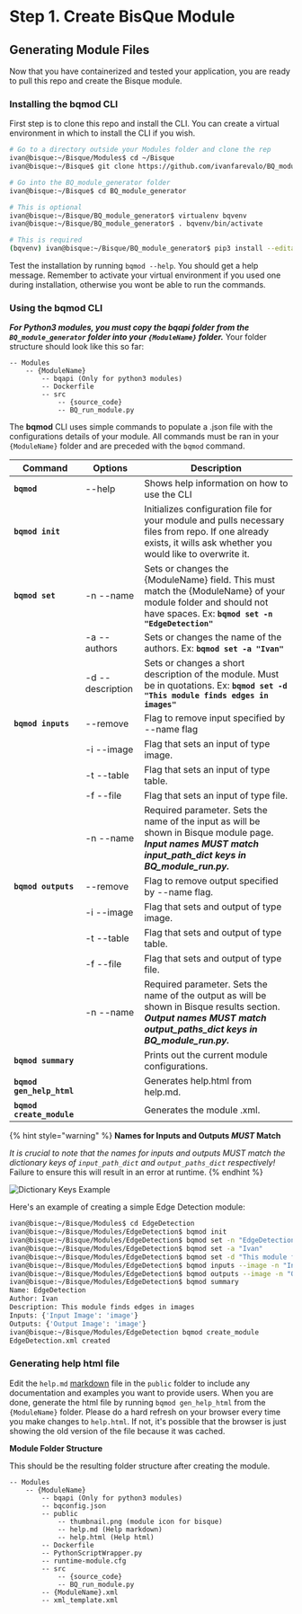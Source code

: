 # Step 1. Create BisQue Module

## Generating Module Files

Now that you have containerized and tested your application, you are ready to pull this repo and create the Bisque module.

### **Installing the bqmod CLI**

First step is to clone this repo and install the CLI. You can create a virtual environment in which to install the CLI if you wish.

```bash
# Go to a directory outside your Modules folder and clone the rep
ivan@bisque:~/Bisque/Modules$ cd ~/Bisque
ivan@bisque:~/Bisque$ git clone https://github.com/ivanfarevalo/BQ_module_generator.git

# Go into the BQ_module_generator folder
ivan@bisque:~/Bisque$ cd BQ_module_generator

# This is optional
ivan@bisque:~/Bisque/BQ_module_generator$ virtualenv bqvenv
ivan@bisque:~/Bisque/BQ_module_generator$ . bqvenv/bin/activate

# This is required
(bqvenv) ivan@bisque:~/Bisque/BQ_module_generator$ pip3 install --editable .
```

Test the installation by running `bqmod --help`. You should get a help message. Remember to activate your virtual environment if you used one during installation, otherwise you wont be able to run the commands.

### **Using the bqmod CLI**

_**For Python3 modules, you must copy the bqapi folder from the `BQ_module_generator` folder into your `{ModuleName}` folder.**_ Your folder structure should look like this so far:

```
-- Modules
    -- {ModuleName}
        -- bqapi (Only for python3 modules)
        -- Dockerfile
        -- src
            -- {source_code}
            -- BQ_run_module.py
```

The **bqmod** CLI uses simple commands to populate a .json file with the configurations details of your module. All commands must be ran in your `{ModuleName}` folder and are preceded with the `bqmod` command.

| Command                   | Options          | Description                                                                                                                                                               |
| ------------------------- | ---------------- | ------------------------------------------------------------------------------------------------------------------------------------------------------------------------- |
| **`bqmod`**               | --help           | Shows help information on how to use the CLI                                                                                                                              |
| **`bqmod init`**          |                  | Initializes configuration file for your module and pulls necessary files from repo. If one already exists, it wills ask whether you would like to overwrite it.           |
| **`bqmod set`**           | -n --name        | Sets or changes the {ModuleName} field. This must match the {ModuleName} of your module folder and should not have spaces. Ex: **`bqmod set -n "EdgeDetection"`**         |
|                           | -a --authors     | Sets or changes the name of the authors. Ex: **`bqmod set -a "Ivan"`**                                                                                                    |
|                           | -d --description | Sets or changes a short description of the module. Must be in quotations. Ex: **`bqmod set -d "This module finds edges in images"`**                                      |
| **`bqmod inputs`**        | --remove         | Flag to remove input specified by --name flag                                                                                                                             |
|                           | -i --image       | Flag that sets an input of type image.                                                                                                                                    |
|                           | -t --table       | Flag that sets an input of type table.                                                                                                                                    |
|                           | -f --file        | Flag that sets an input of type file.                                                                                                                                     |
|                           | -n --name        | Required parameter. Sets the name of the input as will be shown in Bisque module page. _**Input names MUST match input\_path\_dict keys in BQ\_module\_run.py.**_         |
| **`bqmod outputs`**       | --remove         | Flag to remove output specified by --name flag.                                                                                                                           |
|                           | -i --image       | Flag that sets and output of type image.                                                                                                                                  |
|                           | -t --table       | Flag that sets and output of type table.                                                                                                                                  |
|                           | -f --file        | Flag that sets and output of type file.                                                                                                                                   |
|                           | -n --name        | Required parameter. Sets the name of the output as will be shown in Bisque results section. _**Output names MUST match output\_paths\_dict keys in BQ\_module\_run.py.**_ |
| **`bqmod summary`**       |                  | Prints out the current module configurations.                                                                                                                             |
| **`bqmod gen_help_html`** |                  | Generates help.html from help.md.                                                                                                                                         |
| **`bqmod create_module`** |                  | Generates the module .xml.                                                                                                                                                |

{% hint style="warning" %}
**Names for Inputs and Outputs **_**MUST**_** Match**

_It is crucial to note that the names for inputs and outputs MUST match the dictionary keys of `input_path_dict` and `output_paths_dict` respectively!_ Failure to ensure this will result in an error at runtime.
{% endhint %}

![Dictionary Keys Example](https://github.com/ivanfarevalo/BQ\_module\_generator/raw/main/public/dict\_name\_ex.png)

Here's an example of creating a simple Edge Detection module:

```bash
ivan@bisque:~/Bisque/Modules$ cd EdgeDetection
ivan@bisque:~/Bisque/Modules/EdgeDetection$ bqmod init
ivan@bisque:~/Bisque/Modules/EdgeDetection$ bqmod set -n "EdgeDetection"
ivan@bisque:~/Bisque/Modules/EdgeDetection$ bqmod set -a "Ivan"
ivan@bisque:~/Bisque/Modules/EdgeDetection$ bqmod set -d "This module finds edges in images"
ivan@bisque:~/Bisque/Modules/EdgeDetection$ bqmod inputs --image -n "Input Image"   # THIS MUST MATCH DICTIONARY KEYS in input_path_dict
ivan@bisque:~/Bisque/Modules/EdgeDetection$ bqmod outputs --image -n "Output Image"   # THIS MUST MATCH DICTIONARY KEYS in output_paths_dict
ivan@bisque:~/Bisque/Modules/EdgeDetection$ bqmod summary
Name: EdgeDetection
Author: Ivan
Description: This module finds edges in images
Inputs: {'Input Image': 'image'}
Outputs: {'Output Image': 'image'}
ivan@bisque:~/Bisque/Modules/EdgeDetection bqmod create_module
EdgeDetection.xml created
```

### **Generating help html file**

Edit the `help.md` [markdown](https://www.markdownguide.org/basic-syntax/) file in the `public` folder to include any documentation and examples you want to provide users. When you are done, generate the html file by running `bqmod gen_help_html` from the `{ModuleName}` folder. Please do a hard refresh on your browser every time you make changes to `help.html`. If not, it's possible that the browser is just showing the old version of the file because it was cached.

**Module Folder Structure**

This should be the resulting folder structure after creating the module.

```
-- Modules
    -- {ModuleName}
        -- bqapi (Only for python3 modules)
        -- bqconfig.json
        -- public
            -- thumbnail.png (module icon for bisque)
            -- help.md (Help markdown)
            -- help.html (Help html)
        -- Dockerfile
        -- PythonScriptWrapper.py
        -- runtime-module.cfg
        -- src
            -- {source_code}
            -- BQ_run_module.py
        -- {ModuleName}.xml
        -- xml_template.xml
```
